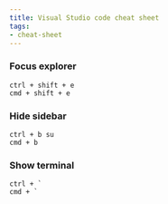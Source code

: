 ```yaml
---
title: Visual Studio code cheat sheet
tags:
- cheat-sheet
---
```


### Focus explorer
```
ctrl + shift + e 
cmd + shift + e 
```

### Hide sidebar
```
ctrl + b su
cmd + b
```

### Show terminal 
```
ctrl + `
cmd + `
```
